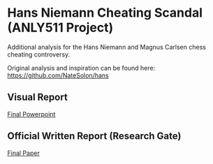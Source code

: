 # Hans Niemann Cheating Scandal (ANLY511 Project)

Additional analysis for the Hans Niemann and Magnus Carlsen chess cheating controversy.

Original analysis and inspiration can be found here: https://github.com/NateSolon/hans

## Visual Report
[Final Powerpoint](./ANLY511%20Final%20Project%20Presentation.pdf)

## Official Written Report (Research Gate)
[Final Paper](https://www.researchgate.net/publication/370391515_Hans_Niemann_Did_He_Cheat_An_Indepth_Look_at_Chess_Performance_and_Statistical_Methods_to_Determine_Cheating)
